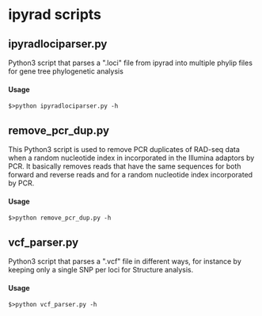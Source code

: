 # ipyrad scripts

## ipyradlociparser.py

Python3 script that parses a ".loci" file from ipyrad into multiple phylip files for gene tree phylogenetic analysis

#### Usage

```$>python ipyradlociparser.py -h```


## remove_pcr_dup.py

This Python3 script is used to remove PCR duplicates of RAD-seq data when a random nucleotide index in incorporated in the Illumina adaptors by PCR. It basically removes reads that have the same sequences for both forward and reverse reads and for a random nucleotide index incorporated by PCR.

#### Usage

```$>python remove_pcr_dup.py -h```


## vcf_parser.py

Python3 script that parses a ".vcf" file in different ways, for instance by keeping only a single SNP per loci for Structure analysis.

#### Usage

```$>python vcf_parser.py -h```


